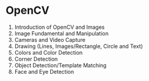 # OpenCV

1. Introduction of OpenCV and Images
2. Image Fundamental and Manipulation 
3. Cameras and Video Capture
4. Drawing (Lines, Images/Rectangle, Circle and Text)
5. Colors and Color Detection
6. Corner Detection
7. Object Detection/Template Matching
8. Face and Eye Detection
